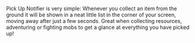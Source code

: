 Pick Up Notifier is very simple: Whenever you collect an item from the ground it will be shown in a neat little list in the corner of your screen, moving away after just a few seconds. Great when collecting resources, adventuring or fighting mobs to get a glance at everything you have picked up!